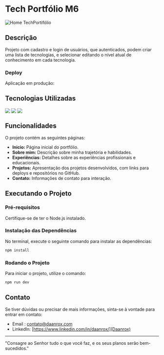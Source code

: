 # Tech Portfólio M6

![Home TechPortifólio](front_example.jpg)

## Descrição

Projeto com cadastro e login de usuários, que autenticados, podem criar uma lista de tecnologias, e selecionar editando o nível atual de conhecimento em cada tecnologia.


### Deploy
Aplicação em produção: []()


## Tecnologias Utilizadas
<div>
  <img align="center" src="https://img.shields.io/badge/Next.js-%23000000.svg?style=for-the-badge&logo=next.js&logoColor=white"/>
  <img align="center" src="https://img.shields.io/badge/Tailwind_CSS-38B2AC.svg?style=for-the-badge&logo=tailwind-css&logoColor=white"/>
  <img align="center" src="https://img.shields.io/badge/TypeScript-%23007ACC.svg?style=for-the-badge&logo=typescript&logoColor=white"/>
</div>

## Funcionalidades
O projeto contém as seguintes páginas:
- **Inicio:** Página inicial do portfólio.
- **Sobre mim:** Descrição sobre minha trajetória e habilidades.
- **Experiências:** Detalhes sobre as experiências profissionais e educacionais.
- **Projetos:** Apresentação dos projetos desenvolvidos, com links para deploys e repositórios no GitHub.
- **Contato:** Informações de contato para interação.


## Executando o Projeto

### Pré-requisitos
Certifique-se de ter o Node.js instalado.

### Instalação das Dependências
No terminal, execute o seguinte comando para instalar as dependências:

```bash
npm install
```
### Rodando o Projeto
Para iniciar o projeto, utilize o comando:

```bash
npm run dev
```

## Contato
Se tiver dúvidas ou precisar de mais informações, sinta-se à vontade para entrar em contato:
- Email : [contato@daanrox.com](mailto:contato@daanrox.com)
- LinkedIn: [https://www.linkedin.com/in/daanrox/](Daanrox)

--- 

"Consagre ao Senhor tudo o que você faz, e os seus planos serão bem-sucedidos."





